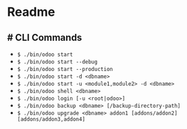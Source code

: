 # Readme
## \# CLI Commands
* `$ ./bin/odoo start`
* `$ ./bin/odoo start --debug`
* `$ ./bin/odoo start --production`
* `$ ./bin/odoo start -d <dbname>`
* `$ ./bin/odoo start -u <module1,module2> -d <dbname>`
* `$ ./bin/odoo shell <dbname>`
* `$ ./bin/odoo login [-u <root|odoo>]`
* `$ ./bin/odoo backup <dbname> [/backup-directory-path]`
* `$ ./bin/odoo upgrade <dbname> addon1 [addons/addon2] [addons/addon3,addon4]`


